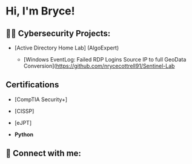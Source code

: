 <h1>Hi, I'm Bryce! </h1>

<h2>👨‍💻 Cybersecurity Projects:</h2>

- [Active Directory Home Lab] (AlgoExpert)</b>
 
  - [Windows EventLog: Failed RDP Logins Source IP to full GeoData Conversion](https://github.com/nrycecottrell91/Sentinel-Lab

<h2> Certifications</h2>

- [CompTIA Security+]
- [CISSP]
- [eJPT]
  

- <b>Python</b>
  

<h2> 🤳 Connect with me:</h2>





<!--
**bcottrell91/bcottrell91** is a ✨ _special_ ✨ repository because its `README.md` (this file) appears on your GitHub profile.

Here are some ideas to get you started:

- 🔭 I’m currently working on ...
- 🌱 I’m currently learning ...
- 👯 I’m looking to collaborate on ...
- 🤔 I’m looking for help with ...
- 💬 Ask me about ...
- 📫 How to reach me: ...
- 😄 Pronouns: ...
- ⚡ Fun fact: ...
-->
